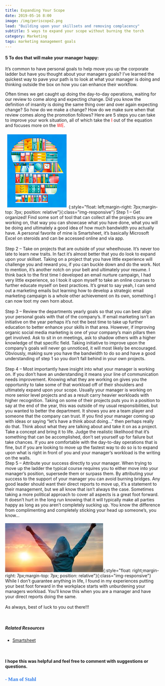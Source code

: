 ```yaml
---
title: Expanding Your Scope
date: 2019-05-16 8:00
image: /img/periscope2.png
lead: "Building upon your skillsets and removing complacency" 
subtitle: 5 ways to expand your scope without burning the torch
category: Marketing
tags: marketing management goals
---
```

#### 5 To dos that will make your manager happy: 
It’s common to have personal goals to help move you up the corporate ladder but have you thought about your managers goals? I’ve learned the quickest way to pave your path is to look at what your manager is doing and thinking outside the box on how you can enhance their workflow. 

Often times we get caught up doing the day-to-day operations, waiting for our review to come along and expecting change. Did you know the definition of insanity is doing the same thing over and over again expecting change? So how do we make a change? How do we make sure when that review comes along the promotion follows? Here are 5 steps you can take to improve your work situation, all of which take the <span style="color:red">I</span> out of the equation and focuses more on the <span style="color:red">WE</span>. 
<br>
<br>
![Div](/img/organized.jpeg){:style="float: left;margin-right: 7px;margin-top: 7px; position: relative"}{:class="img-responsive"}
Step 1 – Get organized! Find some sort of tool that can collect all the projects you are working on, that way you can showcase what you have done, what you will be doing and ultimately a good idea of how much bandwidth you actually have. A personal favorite of mine is Smartsheet, it’s basically Microsoft Excel on steroids and can be accessed online and via app. 
<br>
<br>
Step 2 – Take on projects that are outside of your wheelhouse. It’s never too late to learn new traits. In fact it’s almost better that you do look to expand upon your skillset. Taking on a project that you have little experience will challenge you and reward you, if you can buckle down and do the work. Not to mention, it’s another notch on your belt and ultimately your resume. I think back to the first time I developed an email nurture campaign, I had very little experience, so I took it upon myself to take an online courses to further educate myself on best practices. It’s great to say yeah, I can send out a marketing emails but learning how to develop a strategic email marketing campaign is a whole other achievement on its own, something I can now toot my own horn about. 
<br>
<br>
Step 3 – Review the departments yearly goals so that you can best align your personal goals with that of the company’s. If email marketing isn’t an initiative on the year perhaps it’s not the best time to take up further education to better enhance your skills in that area. However, if improving organic social media marketing is one of your company’s main pillars then get involved. Ask to sit in on meetings, ask to shadow others with a higher knowledge of that specific field. Taking initiative to improve upon the company’s goals will never go unnoticed, it will most likely be encouraged. Obviously, making sure you have the bandwidth to do so and have a good understanding of step 1 so you don’t fall behind in your own projects. 
<br>
<br>
Step 4 – Most importantly have insight into what your manager is working on. If you don’t have an understanding it means your line of communication needs improvement. Knowing what they are working on gives you the opportunity to take some of that workload off of their shoulders and ultimately expand upon your scope. Usually your manager is working on more senior level projects and as a result carry heavier workloads with higher recognition. Taking on some of their projects puts you in a position to say at the end of the year, this was outside of my usual responsibilities, but you wanted to better the department. It shows you are a team player and someone that the company can trust. If you find your manager coming up with ideas or saying “let’s have a think about doing…” then perhaps really do that. Think about what they are talking about and take it on as a project. Take a concept and bring it to life. Judge the realistic likelihood that it’s something that can be accomplished, don’t set yourself up for failure but take chances. If you are comfortable with the day-to-day operations that is fine, but if you are looking to move up the fastest way to do so is to expand upon what is right in front of you and your manager’s workload is the writing on the walls. 
<br>
Step 5 – Attribute your success directly to your manager. When trying to move up the ladder the typical course requires you to either move into your manager’s position, supersede them or surpass them. By attributing your success to the support of your manager you can avoid burning bridges. Any good leader should want their direct reports to move up, it’s a statement to their management, but we all know that isn’t always the case. Sometimes taking a more political approach to cover all aspects is a great foot forward. It doesn’t hurt in the long run knowing that it will typically make all parties happy as long as you aren’t completely sucking up. You know the difference from complimenting and completely sticking your head up someone’s, you know… 
<br>
<br>
![Div](/img/success.jpeg){:style="float: right;margin-right: 7px;margin-top: 7px; position: relative"}{:class="img-responsive"}
While I don’t guarantee anything in life, I found in my experiences putting your best foot forward in the workplace starts with unburdening your managers workload. You’ll know this when you are a manager and have your direct reports doing the same. 
<br>
<br>
As always, best of luck to you out there!!! 

<br>

##### Related Resources 
* [Smartsheet](https://www.smartsheet.com/)

&nbsp;
#### I hope this was helpful and feel free to comment with suggestions or questions.  

### **<span style="color:rgb(50, 126, 235); font-family: 'Bradley Hand';">- Man of Stahl</span>**
